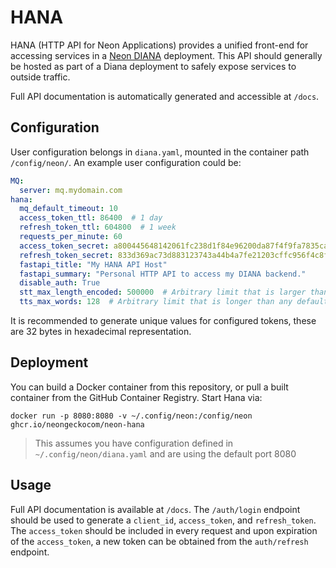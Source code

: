 # HANA
HANA (HTTP API for Neon Applications) provides a unified front-end for 
accessing services in a [Neon DIANA](https://github.com/NeonGeckoCom/neon-diana-utils) deployment. This API should generally 
be hosted as part of a Diana deployment to safely expose services to outside
traffic.

Full API documentation is automatically generated and accessible at `/docs`.

## Configuration
User configuration belongs in `diana.yaml`, mounted in the container path 
`/config/neon/`. An example user configuration could be:
```yaml
MQ:
  server: mq.mydomain.com
hana:
  mq_default_timeout: 10
  access_token_ttl: 86400  # 1 day
  refresh_token_ttl: 604800  # 1 week
  requests_per_minute: 60
  access_token_secret: a800445648142061fc238d1f84e96200da87f4f9fa7835cac90db8b4391b117b
  refresh_token_secret: 833d369ac73d883123743a44b4a7fe21203cffc956f4c8fec712e71aafa8e1aa
  fastapi_title: "My HANA API Host"
  fastapi_summary: "Personal HTTP API to access my DIANA backend."
  disable_auth: True
  stt_max_length_encoded: 500000  # Arbitrary limit that is larger than any expected voice command
  tts_max_words: 128  # Arbitrary limit that is longer than any default LLM token limit
```
It is recommended to generate unique values for configured tokens, these are 32
bytes in hexadecimal representation.

## Deployment
You can build a Docker container from this repository, or pull a built container
from the GitHub Container Registry. Start Hana via:
```shell
docker run -p 8080:8080 -v ~/.config/neon:/config/neon ghcr.io/neongeckocom/neon-hana
```
> This assumes you have configuration defined in `~/.config/neon/diana.yaml` and
  are using the default port 8080

## Usage
Full API documentation is available at `/docs`. The `/auth/login` endpoint should
be used to generate a `client_id`, `access_token`, and `refresh_token`. The
`access_token` should be included in every request and upon expiration of the
`access_token`, a new token can be obtained from the `auth/refresh` endpoint.
